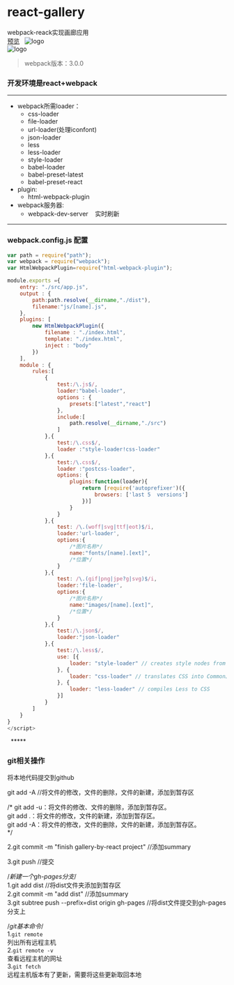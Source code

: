# react-gallery
webpack-reack实现画廊应用  
[预览](https://ymbo.github.io/react-gallery/)  
![logo](https://github.com/YMBo/react-gallery/blob/master/%E7%94%BB%E5%BB%8A%E6%AD%A3%E9%9D%A2.png)  
![logo](https://github.com/YMBo/react-gallery/blob/master/%E7%94%BB%E5%BB%8A%E5%8F%8D%E9%9D%A2.png)  
> webpack版本：3.0.0  

### 开发环境是react+webpack   
***  
* webpack所需loader：     
    * css-loader  
    * file-loader  
    * url-loader(处理iconfont)  
    * json-loader  
    * less  
    * less-loader  
    * style-loader   
    * babel-loader  
    * babel-preset-latest  
    * babel-preset-react  
* plugin:   
    * html-webpack-plugin   
* webpack服务器:  
    * webpack-dev-server    实时刷新        
    
***  
### webpack.config.js 配置  
```javascript
var path = require("path");
var webpack = require("webpack");
var HtmlWebpackPlugin=require("html-webpack-plugin");

module.exports ={
	entry: "./src/app.js",
	output : {
		path:path.resolve(__dirname,"./dist"),
		filename:"js/[name].js",
	},
	plugins: [
		new HtmlWebpackPlugin({
			filename : "./index.html",
			template: "./index.html",
			inject : "body"
		})
	],
	module : {
		rules:[
			{
				test:/\.js$/,
				loader:"babel-loader",
				options : {
					presets:["latest","react"]
				},
				include:[
					path.resolve(__dirname,"./src")
				]
			},{
				test:/\.css$/,
				loader :"style-loader!css-loader"
			},{
				test:/\.css$/,
				loader :"postcss-loader",
				options: {
					plugins:function(loader){
						return [require('autoprefixer')({
							browsers: ['last 5  versions']
						})]
					}
				}
			},{
				test: /\.(woff|svg|ttf|eot)$/i,
				loader:'url-loader',
				options:{
					/*图片名称*/
					name:"fonts/[name].[ext]",
					/*位置*/
				}
			},{
				test: /\.(gif|png|jpe?g|svg)$/i,
				loader:'file-loader',
				options:{
					/*图片名称*/
					name:"images/[name].[ext]",
					/*位置*/
				}
			},{
				test:/\.json$/,
				loader:"json-loader"
			},{
				test:/\.less$/,
				use: [{
					loader: "style-loader" // creates style nodes from JS strings 
				}, {
					loader: "css-loader" // translates CSS into CommonJS 
				}, {
					loader: "less-loader" // compiles Less to CSS 
				}]
			}
		]
	}
}
</script>
```  
  
*****  
### git相关操作  
将本地代码提交到github 

git add -A   //将文件的修改，文件的删除，文件的新建，添加到暂存区

/*
git add -u：将文件的修改、文件的删除，添加到暂存区。  
git add .：将文件的修改，文件的新建，添加到暂存区。  
git add -A：将文件的修改，文件的删除，文件的新建，添加到暂存区。  
*/  

2.git commit -m "finish gallery-by-react project"	//添加summary  

3.git push   //提交  



/*新建一个gh-pages分支*/  
1.git add dist			//将dist文件夹添加到暂存区  
2.git commit -m "add dist"	//添加summary  
3.git subtree push --prefix=dist origin gh-pages	//将dist文件提交到gh-pages分支上		
		
		
/*git基本命令*/    
1.`git remote`    
  列出所有远程主机    
2.`git remote -v`    
  查看远程主机的网址    
3.`git fetch`    
  远程主机版本有了更新，需要将这些更新取回本地    

